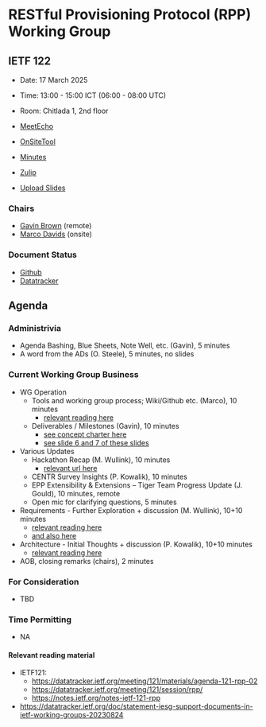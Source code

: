 
# RESTful Provisioning Protocol (RPP) Working Group

## IETF 122

* Date: 17 March 2025
* Time: 13:00 - 15:00 ICT (06:00 - 08:00 UTC)
* Room: Chitlada 1, 2nd floor

* [MeetEcho](https://meetings.conf.meetecho.com/ietf122/?session=34021)
* [OnSiteTool](https://meetings.conf.meetecho.com/onsite122/?session=34021)

* [Minutes](https://codimd.ietf.org/notes-ietf-122-rpp)
* [Zulip](https://zulip.ietf.org/#narrow/stream/rpp)
* [Upload Slides](https://datatracker.ietf.org/meeting/122/session/rpp)

### Chairs

* [Gavin Brown](https://datatracker.ietf.org/person/gavin.brown@icann.org) (remote)
* [Marco Davids](https://datatracker.ietf.org/person/marco.davids@sidn.nl) (onsite)

### Document Status

* [Github](https://github.com/ietf-wg-rpp/wg-materials/blob/main/dnsop-document-status.md)
* [Datatracker](https://datatracker.ietf.org/wg/rpp/documents/)

## Agenda

### Administrivia

* Agenda Bashing, Blue Sheets, Note Well, etc. (Gavin), 5 minutes
* A word from the ADs (O. Steele), 5 minutes, no slides
<!--
* Updates of Old Work, Chairs, 10 minutes
-->
### Current Working Group Business
* WG Operation
  - Tools and working group process; Wiki/Github etc. (Marco), 10 minutes
    - [relevant reading here](https://datatracker.ietf.org/doc/html/rfc8874)
  - Deliverables / Milestones (Gavin), 10 minutes
    - [see concept charter here](https://github.com/SIDN/ietf-wg-rpp-charter/blob/main/rpp-charter.md)
    - [see slide 6 and 7 of these slides](https://datatracker.ietf.org/meeting/121/materials/slides-121-rpp-charter-discussion-slides-00)
* Various Updates
  - Hackathon Recap (M. Wullink), 10 minutes
    - [relevant url here](https://www.ietf.org/meeting/hackathons/122-hackathon/)
  - CENTR Survey Insights (P. Kowalik), 10 minutes
  - EPP Extensibility & Extensions – Tiger Team Progress Update (J. Gould), 10 minutes, remote
  - Open mic for clarifying questions, 5 minutes
* Requirements - Further Exploration + discussion (M. Wullink), 10+10 minutes
  - [relevant reading here](https://github.com/SIDN/ietf-wg-rpp-charter/blob/main/requirements.md)
  - [and also here](https://datatracker.ietf.org/meeting/121/materials/slides-121-rpp-rpp-drafts-requirements-01)
* Architecture - Initial Thoughts + discussion (P. Kowalik), 10+10 minutes
  - [relevant reading here](https://github.com/pawel-kow/RPP-architecture)
* AOB, closing remarks (chairs), 2 minutes
<!-- slack: 8 minutes -->

### For Consideration

* TBD
### Time Permitting

* NA

#### Relevant reading material

* IETF121:
  - https://datatracker.ietf.org/meeting/121/materials/agenda-121-rpp-02
  - https://datatracker.ietf.org/meeting/121/session/rpp/
  - https://notes.ietf.org/notes-ietf-121-rpp
* https://datatracker.ietf.org/doc/statement-iesg-support-documents-in-ietf-working-groups-20230824
